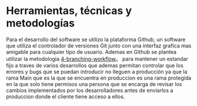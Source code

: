 # Herramientas, técnicas y metodologías

Para el desarrollo del software se utilizo la plataforma Github, un software que utiliza el controlador de versiones Git junto con una interfaz grafica mas amigable para cualquier tipo de usuario. Ademas en Github se plantea utilizar la metodologia [4-branching-workflow](https://nvie.com/posts/a-successful-git-branching-model/)。 para mantener un estandar fijo a traves de varios desarrollos que ademas permitan controlar que los errores y bugs que se puedan introducir no lleguen a producción ya que la rama Main que es la que se encuentra en produccion es una rama protegida en la que solo tiene permisos una persona que se encarga de revisar los cambios implementados por los desarrolladores antes de enviarlos a produccion donde el cliente tiene acceso a ellos.